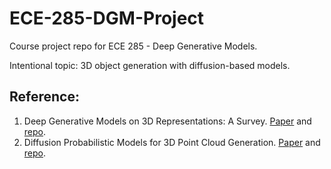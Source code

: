 # ECE-285-DGM-Project
Course project repo for ECE 285 - Deep Generative Models.

Intentional topic: 3D object generation with diffusion-based models.

## Reference:

1. Deep Generative Models on 3D Representations: A Survey. [Paper](https://arxiv.org/pdf/2210.15663.pdf) and [repo](https://github.com/justimyhxu/awesome-3d-generation).
2. Diffusion Probabilistic Models for 3D Point Cloud Generation. [Paper](https://arxiv.org/abs/2103.01458) and [repo](https://github.com/luost26/diffusion-point-cloud#diffusion-probabilistic-models-for-3d-point-cloud-generation). 
